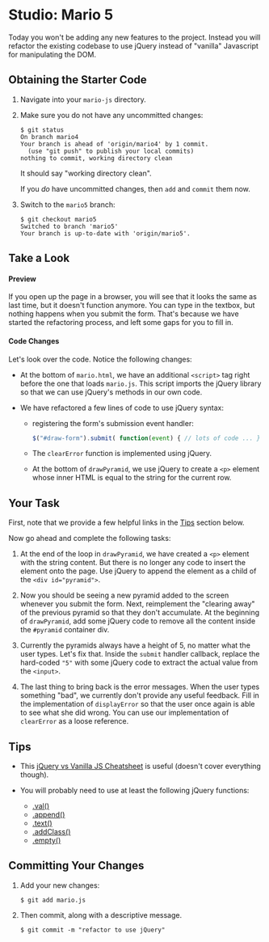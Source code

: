 # Studio: Mario 5

Today you won't be adding any new features to the project. Instead you will refactor the existing codebase to use jQuery instead of "vanilla" Javascript for manipulating the DOM.

## Obtaining the Starter Code

1. Navigate into your `mario-js` directory.

2. Make sure you do not have any uncommitted changes:

    ```nohighlight
    $ git status
    On branch mario4
    Your branch is ahead of 'origin/mario4' by 1 commit.
      (use "git push" to publish your local commits)
    nothing to commit, working directory clean
    ```
    It should say "working directory clean".

    If you *do* have uncommitted changes, then `add` and `commit` them now.

3. Switch to the `mario5` branch:

    ```nohighlight
    $ git checkout mario5
    Switched to branch 'mario5'
    Your branch is up-to-date with 'origin/mario5'.
    ```

## Take a Look

#### Preview

If you open up the page in a browser, you will see that it looks the same as last time, but it doesn't function anymore. You can type in the textbox, but nothing happens when you submit the form. That's because we have started the refactoring process, and left some gaps for you to fill in.

#### Code Changes

Let's look over the code. Notice the following changes:

- At the bottom of `mario.html`, we have an additional `<script>` tag right before the one that loads `mario.js`. This script imports the jQuery library so that we can use jQuery's methods in our own code.

- We have refactored a few lines of code to use jQuery syntax: 
	
	- registering the form's submission event handler:

		```js
		$("#draw-form").submit( function(event) { // lots of code ... } );
		```
	
	- The `clearError` function is implemented using jQuery.

	- At the bottom of `drawPyramid`, we use jQuery to create a `<p>` element whose inner HTML is equal to the string for the current row.


## Your Task

First, note that we provide a few helpful links in the [Tips](./#tips) section below.

Now go ahead and complete the following tasks:

1. At the end of the loop in `drawPyramid`, we have created a `<p>` element with the string content. But there is no longer any code to insert the element onto the page. Use jQuery to append the element as a child of the `<div id="pyramid">`.

2. Now you should be seeing a new pyramid added to the screen whenever you submit the form. Next, reimplement the "clearing away" of the previous pyramid so that they don't accumulate. At the beginning of `drawPyramid`, add some jQuery code to remove all the content inside the `#pyramid` container div.

3. Currently the pyramids always have a height of 5, no matter what the user types. Let's fix that. Inside the `submit` handler callback, replace the hard-coded `"5"` with some jQuery code to extract the actual value from the `<input>`.

4. The last thing to bring back is the error messages. When the user types something "bad", we currently don't provide any useful feedback. Fill in the implementation of `displayError` so that the user once again is able to see what she did wrong. You can use our implementation of `clearError` as a loose reference.

## Tips

- This [jQuery vs Vanilla JS Cheatsheet][cheatsheet] is useful (doesn't cover everything though).

- You will probably need to use at least the following jQuery functions:

    - [.val()][val]
    - [.append()][append]
    - [.text()][text]
    - [.addClass()][addClass]
    - [.empty()][empty]


## Committing Your Changes

1. Add your new changes:

    ```nohighlight
    $ git add mario.js
    ```

2. Then commit, along with a descriptive message.

    ```nohighlight
    $ git commit -m "refactor to use jQuery"
    ```


[cheatsheet]: https://gist.github.com/liamcurry/2597326
[append]: https://api.jquery.com/append/
[val]: https://api.jquery.com/val/
[addClass]: https://api.jquery.com/addClass
[empty]: https://api.jquery.com/empty/
[text]: https://api.jquery.com/text/
